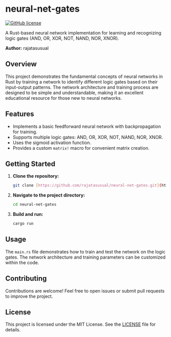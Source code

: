 # neural-net-gates

[![GitHub license](https://img.shields.io/badge/license-MIT-blue.svg)](https://github.com/rajatasusual/neural-net-gates/blob/main/LICENSE)

A Rust-based neural network implementation for learning and recognizing logic gates (AND, OR, XOR, NOT, NAND, NOR, XNOR).

**Author:** rajatasusual

## Overview

This project demonstrates the fundamental concepts of neural networks in Rust by training a network to identify different logic gates based on their input-output patterns. The network architecture and training process are designed to be simple and understandable, making it an excellent educational resource for those new to neural networks.

## Features

* Implements a basic feedforward neural network with backpropagation for training.
* Supports multiple logic gates: AND, OR, XOR, NOT, NAND, NOR, XNOR.
* Uses the sigmoid activation function.
* Provides a custom `matrix!` macro for convenient matrix creation.

## Getting Started

1. **Clone the repository:**

   ```bash
   git clone [https://github.com/rajatasusual/neural-net-gates.git](https://github.com/rajatasusual/neural-net-gates.git)
   ```

2. **Navigate to the project directory:**

   ```bash
   cd neural-net-gates
   ```

3. **Build and run:**

   ```bash
   cargo run
   ```

## Usage

The `main.rs` file demonstrates how to train and test the network on the logic gates. The network architecture and training parameters can be customized within the code.

## Contributing

Contributions are welcome! Feel free to open issues or submit pull requests to improve the project.

## License

This project is licensed under the MIT License. See the [LICENSE](LICENSE) file for details.